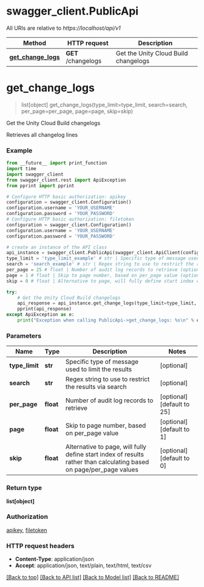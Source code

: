 # swagger_client.PublicApi

All URIs are relative to *https://localhost/api/v1*

Method | HTTP request | Description
------------- | ------------- | -------------
[**get_change_logs**](PublicApi.md#get_change_logs) | **GET** /changelogs | Get the Unity Cloud Build changelogs


# **get_change_logs**
> list[object] get_change_logs(type_limit=type_limit, search=search, per_page=per_page, page=page, skip=skip)

Get the Unity Cloud Build changelogs

Retrieves all changelog lines 

### Example
```python
from __future__ import print_function
import time
import swagger_client
from swagger_client.rest import ApiException
from pprint import pprint

# Configure HTTP basic authorization: apikey
configuration = swagger_client.Configuration()
configuration.username = 'YOUR_USERNAME'
configuration.password = 'YOUR_PASSWORD'
# Configure HTTP basic authorization: filetoken
configuration = swagger_client.Configuration()
configuration.username = 'YOUR_USERNAME'
configuration.password = 'YOUR_PASSWORD'

# create an instance of the API class
api_instance = swagger_client.PublicApi(swagger_client.ApiClient(configuration))
type_limit = 'type_limit_example' # str | Specific type of message used to limit the results (optional)
search = 'search_example' # str | Regex string to use to restrict the results via search (optional)
per_page = 25 # float | Number of audit log records to retrieve (optional) (default to 25)
page = 1 # float | Skip to page number, based on per_page value (optional) (default to 1)
skip = 0 # float | Alternative to page, will fully define start index of results rather than calculating based on page/per_page values (optional) (default to 0)

try:
    # Get the Unity Cloud Build changelogs
    api_response = api_instance.get_change_logs(type_limit=type_limit, search=search, per_page=per_page, page=page, skip=skip)
    pprint(api_response)
except ApiException as e:
    print("Exception when calling PublicApi->get_change_logs: %s\n" % e)
```

### Parameters

Name | Type | Description  | Notes
------------- | ------------- | ------------- | -------------
 **type_limit** | **str**| Specific type of message used to limit the results | [optional] 
 **search** | **str**| Regex string to use to restrict the results via search | [optional] 
 **per_page** | **float**| Number of audit log records to retrieve | [optional] [default to 25]
 **page** | **float**| Skip to page number, based on per_page value | [optional] [default to 1]
 **skip** | **float**| Alternative to page, will fully define start index of results rather than calculating based on page/per_page values | [optional] [default to 0]

### Return type

**list[object]**

### Authorization

[apikey](../README.md#apikey), [filetoken](../README.md#filetoken)

### HTTP request headers

 - **Content-Type**: application/json
 - **Accept**: application/json, text/plain, text/html, text/csv

[[Back to top]](#) [[Back to API list]](../README.md#documentation-for-api-endpoints) [[Back to Model list]](../README.md#documentation-for-models) [[Back to README]](../README.md)

